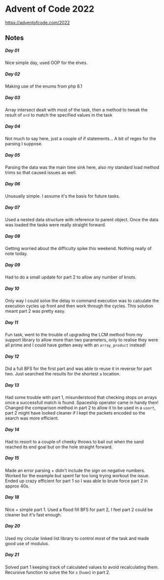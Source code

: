 # Advent of Code 2022

https://adventofcode.com/2022

## Notes

##### Day 01

Nice simple day, used OOP for the elves.

##### Day 02

Making use of the enums from php 8.1

##### Day 03

Array intersect dealt with most of the task, then a method to tweak the result of `ord` to match the specified values in the task

##### Day 04

Not much to say here, just a couple of if statements... A bit of regex for the parsing I suppose.

##### Day 05

Parsing the data was the main time sink here, also my standard load method trims so that caused issues as well.

##### Day 06

Unusually simple. I assume it's the basis for future tasks.

##### Day 07

Used a nested data structure with reference to parent object. Once the data was loaded the tasks were really straight forward.

##### Day 08

Getting worried about the difficulty spike this weekend. Nothing really of note today.

##### Day 09

Had to do a small update for part 2 to allow any number of knots.

##### Day 10

Only way I could solve the delay in command execution was to calculate the execution cycles up front and then work through the cycles. This solution meant part 2 was pretty easy.

##### Day 11

Fun task, went to the trouble of upgrading the LCM method from my support library to allow more than two parameters, only to realise they were all prime and I could have gotten away with an `array_product` instead!

##### Day 12

Did a full BFS for the first part and was able to reuse it in reverse for part two. Just searched the results for the shortest `a` location.

##### Day 13

Had some trouble with part 1, misunderstood that checking stops on arrays once a successfull match is found. Spaceship operator came in handy then! Changed the comparison method in part 2 to allow it to be used in a `usort`, part 2 might have looked cleaner if I kept the packets encoded so the search was more efficient.

##### Day 14

Had to resort to a couple of cheeky throws to bail out when the sand reached its end goal but on the hole straight forward.

##### Day 15

Made an error parsing + didn't include the sign on negative numbers. Worked for the example but spent far too long trying workout the issue. Ended up crazy efficient for part 1 so I was able to brute force part 2 in approx 40s.

##### Day 18

Nice + simple part 1. Used a flood fill BFS for part 2, I feel part 2 could be cleaner but it's fast enough.

##### Day 20

Used my circular linked list library to control most of the task and made good use of modulus.

##### Day 21

Solved part 1 keeping track of calculated values to avoid recalculating them. Recursive function to solve the for `x` (`humn`) in part 2.
